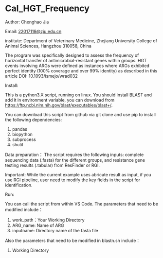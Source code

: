 # Cal_HGT_Frequency
Author: Chenghao Jia

Email: 22017118@zju.edu.cn

institute: Department of Veterinary Medicine, Zhejiang University College of Animal Sciences, Hangzhou 310058, China

The program was specifically designed to assess the frequency of horizontal transfer of antimicrobial-resistant genes within groups. HGT events involving ARGs were defined as instances where ARGs exhibited perfect identity (100% coverage and over 99% identity) as described in this article DOI: 10.1093/ismejo/wrad032

Install:

This is a python3.X script, running on linux. You should install BLAST and add it in environment variable, you can download from https://ftp.ncbi.nlm.nih.gov/blast/executables/blast+/. 

You can download this script from github via git clone and use pip to install the following dependencies:
1. pandas
2. biopython
3. subprocess
4. shutil

Data preparation：
The script requires the following inputs: complete sequencing data (.fasta) for the different groups, and resistance gene testing results (.tabular) from ResFinder or RGI.

Important: While the current example uses abricate result as input, if you use RGI pipeline, user need to modify the key fields in the script for identification.

Run:

You can call the script from within VS Code. The parameters that need to be modified include：
1. work_path：Your Working Directory
2. ARG_name: Name of ARG
3. inputname: Directory name of the fasta file

Also the parameters that need to be modified in blastn.sh include：
1. Working Directory
